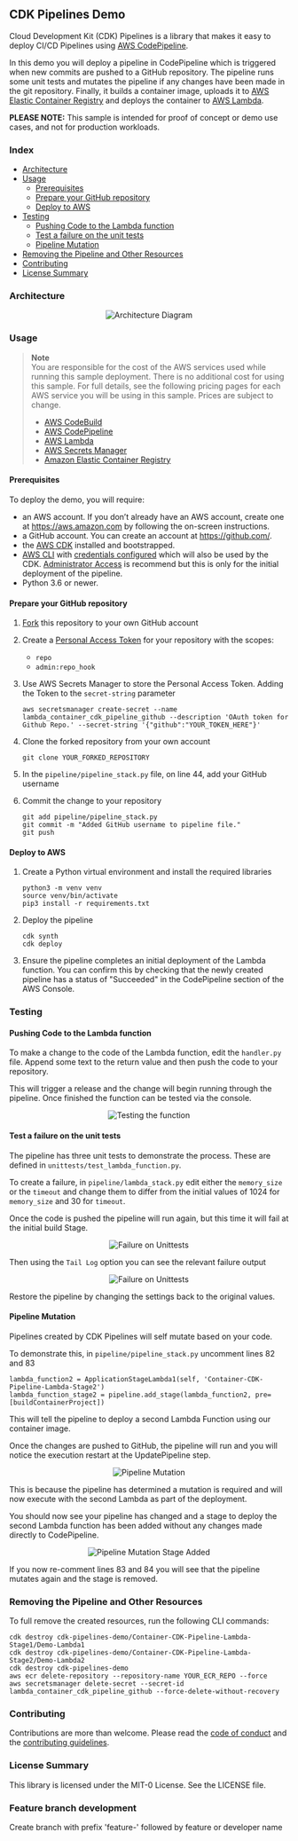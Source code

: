 ## CDK Pipelines Demo

Cloud Development Kit (CDK) Pipelines is a library that makes it easy to deploy CI/CD Pipelines using [AWS CodePipeline](https://aws.amazon.com/codepipeline/).

In this demo you will deploy a pipeline in CodePipeline which is triggered when new commits are pushed to a GitHub repository. The pipeline runs some unit tests and mutates the pipeline if any changes have been made in the git repository. Finally, it builds a container image, uploads it to [AWS Elastic Container Registry](https://aws.amazon.com/ecr/) and deploys the container to [AWS Lambda](https://aws.amazon.com/lambda/).

**PLEASE NOTE:** This sample is intended for proof of concept or demo use cases, and not for production workloads.

### Index

- [Architecture](#architecture)
- [Usage](#usage)
  - [Prerequisites](#prerequisites)
  - [Prepare your GitHub repository](#Prepare-your-GitHub-repository)
  - [Deploy to AWS](#Deploy-to-AWS)
- [Testing](#Testing)
  - [Pushing Code to the Lambda function](#Pushing-Code-to-the-Lambda-function)
  - [Test a failure on the unit tests](#Test-a-failure-on-the-unit-tests)
  - [Pipeline Mutation](#pipeline-mutation)
- [Removing the Pipeline and Other Resources](#Removing-the-Pipeline-and-Other-Resources)
- [Contributing](#contributing)
- [License Summary](#License-Summary)

### Architecture

<p align="center">
  <img src="imgs/arch-pipeline.PNG" alt="Architecture Diagram" />
</p>

### Usage

> **Note**  
> You are responsible for the cost of the AWS services used while running this sample deployment. There is no additional cost for using this sample. For full details, see the following pricing pages for each AWS service you will be using in this sample. Prices are subject to change.
>
> - [AWS CodeBuild](https://aws.amazon.com/codebuild/pricing/)
> - [AWS CodePipeline](https://aws.amazon.com/codepipeline/pricing/)
> - [AWS Lambda](https://aws.amazon.com/lambda/pricing/)
> - [AWS Secrets Manager](https://aws.amazon.com/secrets-manager/pricing/)
> - [Amazon Elastic Container Registry](https://aws.amazon.com/ecr/pricing/)

#### Prerequisites

To deploy the demo, you will require:

- an AWS account. If you don’t already have an AWS account, create one at <https://aws.amazon.com> by following the on-screen instructions.
- a GitHub account. You can create an account at <https://github.com/>.
- the [AWS CDK](https://docs.aws.amazon.com/cdk/latest/guide/getting_started.html#getting_started_install) installed and bootstrapped.
- [AWS CLI](https://docs.aws.amazon.com/cli/latest/userguide/cli-chap-welcome.html) with [credentials configured](https://docs.aws.amazon.com/cli/latest/userguide/cli-configure-files.html) which will also be used by the CDK. [Administrator Access](https://docs.aws.amazon.com/cdk/api/latest/python/aws_cdk.pipelines/README.html#provisioning-the-pipeline) is recommend but this is only for the initial deployment of the pipeline.
- Python 3.6 or newer.

#### Prepare your GitHub repository

1. [Fork](https://docs.github.com/en/get-started/quickstart/fork-a-repo) this repository to your own GitHub account
2. Create a [Personal Access Token](https://docs.github.com/en/github/authenticating-to-github/keeping-your-account-and-data-secure/creating-a-personal-access-token) for your repository with the scopes:
   - `repo`
   - `admin:repo_hook`
3. Use AWS Secrets Manager to store the Personal Access Token. Adding the Token to the `secret-string` parameter
   ```
   aws secretsmanager create-secret --name lambda_container_cdk_pipeline_github --description 'OAuth token for Github Repo.' --secret-string '{"github":"YOUR_TOKEN_HERE"}'
   ```
4. Clone the forked repository from your own account

   ```
   git clone YOUR_FORKED_REPOSITORY
   ```

5. In the `pipeline/pipeline_stack.py` file, on line 44, add your GitHub username

6. Commit the change to your repository

   ```
   git add pipeline/pipeline_stack.py
   git commit -m "Added GitHub username to pipeline file."
   git push
   ```

#### Deploy to AWS

1. Create a Python virtual environment and install the required libraries

   ```
   python3 -m venv venv
   source venv/bin/activate
   pip3 install -r requirements.txt
   ```

2. Deploy the pipeline

   ```
   cdk synth
   cdk deploy
   ```

3. Ensure the pipeline completes an initial deployment of the Lambda function. You can confirm this by checking that the newly created pipeline has a status of "Succeeded" in the CodePipeline section of the AWS Console.

### Testing

#### Pushing Code to the Lambda function

To make a change to the code of the Lambda function, edit the `handler.py` file. Append some text to the return value and then push the code to your repository.

This will trigger a release and the change will begin running through the pipeline. Once finished the function can be tested via the console.

<p align="center">
  <img src="imgs/test_function.PNG" alt="Testing the function" />
</p>

#### Test a failure on the unit tests

The pipeline has three unit tests to demonstrate the process. These are defined in `unittests/test_lambda_function.py`.

To create a failure, in `pipeline/lambda_stack.py` edit either the `memory_size` or the `timeout` and change them to differ from the initial values of 1024 for `memory_size` and 30 for `timeout`.

Once the code is pushed the pipeline will run again, but this time it will fail at the initial build Stage.

<p align="center">
  <img src="imgs/unittestfail.PNG" alt="Failure on Unittests" />
</p>

Then using the `Tail Log` option you can see the relevant failure output

<p align="center">
  <img src="imgs/unittestfail1.PNG" alt="Failure on Unittests" />
</p>

Restore the pipeline by changing the settings back to the original values.

#### Pipeline Mutation

Pipelines created by CDK Pipelines will self mutate based on your code.

To demonstrate this, in `pipeline/pipeline_stack.py` uncomment lines 82 and 83

```
lambda_function2 = ApplicationStageLambda1(self, 'Container-CDK-Pipeline-Lambda-Stage2')
lambda_function_stage2 = pipeline.add_stage(lambda_function2, pre=[buildContainerProject])
```

This will tell the pipeline to deploy a second Lambda Function using our container image.

Once the changes are pushed to GitHub, the pipeline will run and you will notice the execution restart at the UpdatePipeline step.

<p align="center">
  <img src="imgs/pipeline_mutation.PNG" alt="Pipeline Mutation" />
</p>

This is because the pipeline has determined a mutation is required and will now execute with the second Lambda as part of the deployment.

You should now see your pipeline has changed and a stage to deploy the second Lambda function has been added without any changes made directly to CodePipeline.

<p align="center">
  <img src="imgs/pipeline_mutation_stage_added.PNG" alt="Pipeline Mutation Stage Added" />
</p>

If you now re-comment lines 83 and 84 you will see that the pipeline mutates again and the stage is removed.

### Removing the Pipeline and Other Resources

To full remove the created resources, run the following CLI commands:

```
cdk destroy cdk-pipelines-demo/Container-CDK-Pipeline-Lambda-Stage1/Demo-Lambda1
cdk destroy cdk-pipelines-demo/Container-CDK-Pipeline-Lambda-Stage2/Demo-Lambda2
cdk destroy cdk-pipelines-demo
aws ecr delete-repository --repository-name YOUR_ECR_REPO --force
aws secretsmanager delete-secret --secret-id lambda_container_cdk_pipeline_github --force-delete-without-recovery
```

### Contributing

Contributions are more than welcome. Please read the [code of conduct](CODE_OF_CONDUCT.md) and the [contributing guidelines](CONTRIBUTING.md).

### License Summary

This library is licensed under the MIT-0 License. See the LICENSE file.

### Feature branch development
Create branch with prefix 'feature-' followed by feature or developer name
